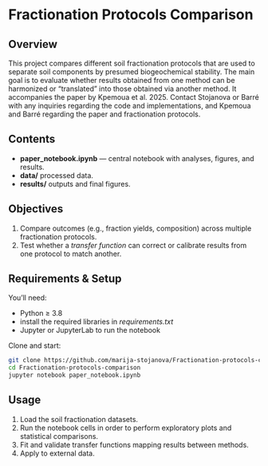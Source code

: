 # Fractionation Protocols Comparison

## Overview

This project compares different soil fractionation protocols that are used to separate soil components by presumed biogeochemical stability. The main goal is to evaluate whether results obtained from one method can be harmonized or “translated” into those obtained via another method.
It accompanies the paper by Kpemoua et al. 2025.
Contact Stojanova or Barré with any inquiries regarding the code and implementations, and Kpemoua and Barré regarding the paper and fractionation protocols.

## Contents

* **paper\_notebook.ipynb** — central notebook with analyses, figures, and results.
* **data/** processed data.
* **results/** outputs and final figures.

## Objectives

1. Compare outcomes (e.g., fraction yields, composition) across multiple fractionation protocols.
2. Test whether a *transfer function* can correct or calibrate results from one protocol to match another.

## Requirements & Setup

You’ll need:

* Python ≥ 3.8
* install the required libraries in *requirements.txt*
* Jupyter or JupyterLab to run the notebook

Clone and start:

```bash
git clone https://github.com/marija-stojanova/Fractionation-protocols-comparison.git
cd Fractionation-protocols-comparison
jupyter notebook paper_notebook.ipynb
```

## Usage

1. Load the soil fractionation datasets.
2. Run the notebook cells in order to perform exploratory plots and statistical comparisons.
3. Fit and validate transfer functions mapping results between methods.
4. Apply to external data.

